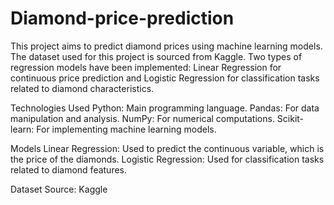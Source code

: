 # Diamond-price-prediction
This project aims to predict diamond prices using machine learning models. The dataset used for this project is sourced from Kaggle. Two types of regression models have been implemented: Linear Regression for continuous price prediction and Logistic Regression for classification tasks related to diamond characteristics.


Technologies Used
Python: Main programming language.
Pandas: For data manipulation and analysis.
NumPy: For numerical computations.
Scikit-learn: For implementing machine learning models.


Models
Linear Regression: Used to predict the continuous variable, which is the price of the diamonds.
Logistic Regression: Used for classification tasks related to diamond features.


Dataset
Source: Kaggle
